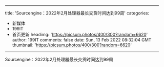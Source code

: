 
---
title: 'Sourcengine：2022年2月处理器最长交货时间达到99周'
categories: 
 - 新媒体
 - 199IT
 - 首页更新
headimg: 'https://picsum.photos/400/300?random=6620'
author: 199IT
comments: false
date: Sun, 13 Feb 2022 08:32:04 GMT
thumbnail: 'https://picsum.photos/400/300?random=6620'
---

<div>   
Sourcengine：2022年2月处理器最长交货时间达到99周  
</div>
            